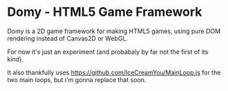 # Domy - HTML5 Game Framework
Domy is a 2D game framework for making HTML5 games, using pure DOM rendering instead of Canvas2D or WebGL.

For now it's just an experiment (and probabaly by far not the first of its kind).

It also thankfully uses https://github.com/IceCreamYou/MainLoop.js for the two main loops, but i'm gonna replace that soon.
